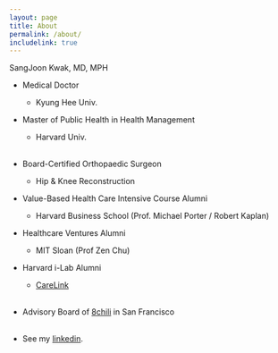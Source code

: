 ```yaml
---
layout: page
title: About
permalink: /about/
includelink: true
---
```


SangJoon Kwak, MD, MPH


- Medical Doctor
  - Kyung Hee Univ. 
- Master of Public Health in Health Management
  - Harvard Univ. <br><br>
 

- Board-Certified Orthopaedic Surgeon
  - Hip & Knee Reconstruction
- Value-Based Health Care Intensive Course Alumni
  - Harvard Business School (Prof. Michael Porter / Robert Kaplan)
- Healthcare Ventures Alumni
  - MIT Sloan (Prof Zen Chu)
- Harvard i-Lab Alumni
  - [CareLink](https://innovationlabs.harvard.edu/current-team/carelink/) <br><br>


- Advisory Board of [8chili](https://8chili.com/) in San Francisco <br><br>


- See my [linkedin](https://www.linkedin.com/in/sangjoon-kwak-md-msc-89172293/).

